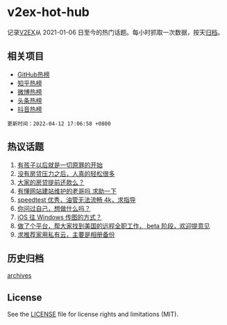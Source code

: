 # v2ex-hot-hub

 记录[V2EX](https://www.v2ex.com/)从 2021-01-06 日至今的热门话题。每小时抓取一次数据，按天[归档](archives)。
 
 ## 相关项目

- [GitHub热榜](https://github.com/snaildev/github-hot-hub)
- [知乎热榜](https://github.com/snaildev/zhihu-hot-hub)
- [微博热榜](https://github.com/snaildev/weibo-hot-hub)
- [头条热榜](https://github.com/snaildev/toutiao-hot-hub)
- [抖音热榜](https://github.com/snaildev/douyin-hot-hub)


 `更新时间：2022-04-12 17:06:58 +0800`

## 热议话题

1. [有孩子以后就是一切原罪的开始](https://www.v2ex.com/t/846513)
1. [没有房贷压力之后，人真的轻松很多](https://www.v2ex.com/t/846454)
1. [大家的房贷提前还款么？](https://www.v2ex.com/t/846472)
1. [有懂网站建站维护的老哥吗 求助一下](https://www.v2ex.com/t/846332)
1. [speedtest 优秀，油管无法流畅 4k，求指导](https://www.v2ex.com/t/846419)
1. [你问过自己，想做什么吗？](https://www.v2ex.com/t/846485)
1. [iOS 往 Windows 传图的方式？](https://www.v2ex.com/t/846321)
1. [做了个平台，帮大家找到美国的远程全职工作， beta 阶段，欢迎提意见](https://www.v2ex.com/t/846364)
1. [求推荐家用私有云，主要是相册备份](https://www.v2ex.com/t/846374)

## 历史归档

[archives](archives)

## License

See the [LICENSE](LICENSE) file for license rights and limitations (MIT).
